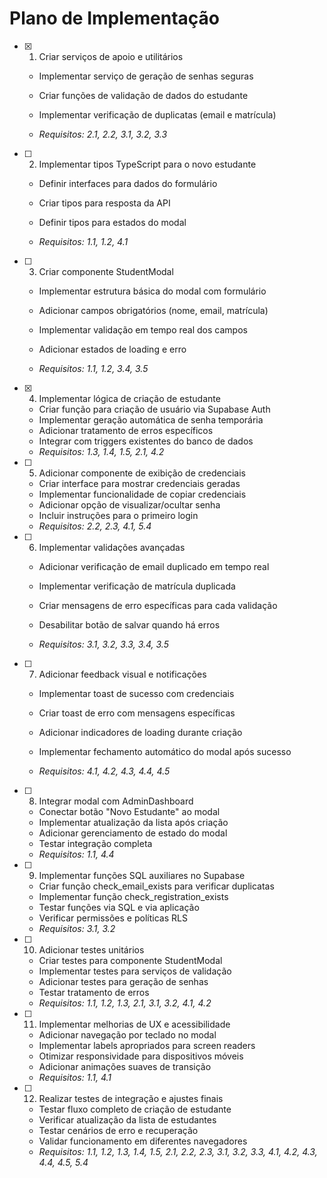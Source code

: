 # Plano de Implementação

- [x] 1. Criar serviços de apoio e utilitários



  - Implementar serviço de geração de senhas seguras
  - Criar funções de validação de dados do estudante
  - Implementar verificação de duplicatas (email e matrícula)

  - _Requisitos: 2.1, 2.2, 3.1, 3.2, 3.3_

- [ ] 2. Implementar tipos TypeScript para o novo estudante
  - Definir interfaces para dados do formulário
  - Criar tipos para resposta da API


  - Definir tipos para estados do modal
  - _Requisitos: 1.1, 1.2, 4.1_

- [ ] 3. Criar componente StudentModal
  - Implementar estrutura básica do modal com formulário

  - Adicionar campos obrigatórios (nome, email, matrícula)
  - Implementar validação em tempo real dos campos
  - Adicionar estados de loading e erro
  - _Requisitos: 1.1, 1.2, 3.4, 3.5_

- [x] 4. Implementar lógica de criação de estudante

  - Criar função para criação de usuário via Supabase Auth
  - Implementar geração automática de senha temporária
  - Adicionar tratamento de erros específicos
  - Integrar com triggers existentes do banco de dados
  - _Requisitos: 1.3, 1.4, 1.5, 2.1, 4.2_


- [ ] 5. Adicionar componente de exibição de credenciais
  - Criar interface para mostrar credenciais geradas
  - Implementar funcionalidade de copiar credenciais
  - Adicionar opção de visualizar/ocultar senha
  - Incluir instruções para o primeiro login
  - _Requisitos: 2.2, 2.3, 4.1, 5.4_


- [ ] 6. Implementar validações avançadas
  - Adicionar verificação de email duplicado em tempo real
  - Implementar verificação de matrícula duplicada
  - Criar mensagens de erro específicas para cada validação
  - Desabilitar botão de salvar quando há erros


  - _Requisitos: 3.1, 3.2, 3.3, 3.4, 3.5_

- [ ] 7. Adicionar feedback visual e notificações
  - Implementar toast de sucesso com credenciais
  - Criar toast de erro com mensagens específicas


  - Adicionar indicadores de loading durante criação
  - Implementar fechamento automático do modal após sucesso
  - _Requisitos: 4.1, 4.2, 4.3, 4.4, 4.5_

- [ ] 8. Integrar modal com AdminDashboard


  - Conectar botão "Novo Estudante" ao modal
  - Implementar atualização da lista após criação
  - Adicionar gerenciamento de estado do modal
  - Testar integração completa
  - _Requisitos: 1.1, 4.4_

- [ ] 9. Implementar funções SQL auxiliares no Supabase
  - Criar função check_email_exists para verificar duplicatas
  - Implementar função check_registration_exists
  - Testar funções via SQL e via aplicação
  - Verificar permissões e políticas RLS
  - _Requisitos: 3.1, 3.2_

- [ ] 10. Adicionar testes unitários
  - Criar testes para componente StudentModal
  - Implementar testes para serviços de validação
  - Adicionar testes para geração de senhas
  - Testar tratamento de erros
  - _Requisitos: 1.1, 1.2, 1.3, 2.1, 3.1, 3.2, 4.1, 4.2_

- [ ] 11. Implementar melhorias de UX e acessibilidade
  - Adicionar navegação por teclado no modal
  - Implementar labels apropriados para screen readers
  - Otimizar responsividade para dispositivos móveis
  - Adicionar animações suaves de transição
  - _Requisitos: 1.1, 4.1_

- [ ] 12. Realizar testes de integração e ajustes finais
  - Testar fluxo completo de criação de estudante
  - Verificar atualização da lista de estudantes
  - Testar cenários de erro e recuperação
  - Validar funcionamento em diferentes navegadores
  - _Requisitos: 1.1, 1.2, 1.3, 1.4, 1.5, 2.1, 2.2, 2.3, 3.1, 3.2, 3.3, 4.1, 4.2, 4.3, 4.4, 4.5, 5.4_
